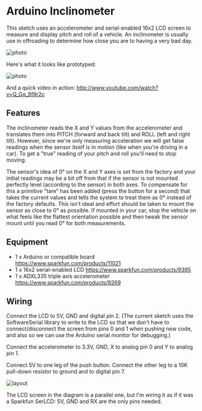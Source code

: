 Arduino Inclinometer
====================

This sketch uses an accelerometer and serial-enabled 16x2 LCD screen to measure
and display pitch and roll of a vehicle. An inclinometer is usually use in
offroading to determine how close you are to having a very bad day.

![photo](https://farm8.staticflickr.com/7330/9578822489_0db79b4148_o.jpg)

Here's what it looks like prototyped:

![photo](https://cannikin.github.io/arduino_inclinometer/photo.jpg?1)

And a quick video in action: http://www.youtube.com/watch?v=Q_Gq_8f8r2c

Features
--------

The inclinometer reads the X and Y values from the accelerometer and translates
them into PITCH (forward and back tilt) and ROLL (left and right tilt).
However, since we're only measuring acceleration we will get false readings when
the sensor itself is in motion (like when you're driving in a car). To get a
"true" reading of your pitch and roll you'll need to stop moving.

The sensor's idea of 0° on the X and Y axes is set from the factory and your
initial readings may be a bit off from that if the sensor is not mounted
perfectly level (according to the sensor) in both axes. To compensate for this a
primitive "tare" has been added (press the button for a second) that takes the
current values and tells the system to treat them as 0° instead of the factory
defaults. This isn't ideal and effort should be taken to mount the sensor as
close to 0° as possible. If mounted in your car, stop the vehicle on what feels
like the flattest orientation possible and then tweak the sensor mount until you
read 0° for both measurements.

Equipment
---------
* 1 x Arduino or compatible board https://www.sparkfun.com/products/11021
* 1 x 16x2 serial-enabled LCD https://www.sparkfun.com/products/9395
* 1 x ADXL335 triple axis accelerometer https://www.sparkfun.com/products/9269

Wiring
------
Connect the LCD to 5V, GND and digital pin 2. (The current sketch uses the
SoftwareSerial library to write to the LCD so that we don't have to
connect/disconnect the screen from pins 0 and 1 when pushing new code, and also
so we can use the Arduino serial monitor for debugging.)

Connect the accelerometer to 3.3V, GND, X to analog pin 0 and Y to analog pin 1.

Connect 5V to one leg of the push button. Connect the other leg to a 10K
pull-down resistor to ground and to digital pin 7.

![layout](https://cannikin.github.com/arduino_inclinometer/inclinometer-layout.png?2)

The LCD screen in the diagram is a parallel one, but I'm wiring it as if it
was a Sparkfun SerLCD: 5V, GND and RX are the only pins needed.
